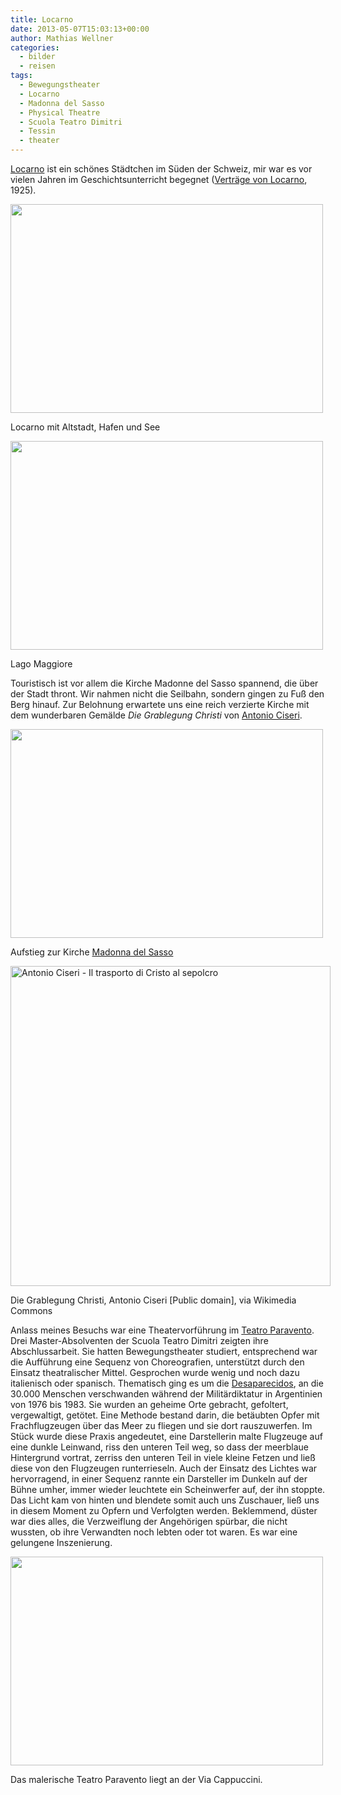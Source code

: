 ```yaml
---
title: Locarno
date: 2013-05-07T15:03:13+00:00
author: Mathias Wellner
categories:
  - bilder
  - reisen
tags:
  - Bewegungstheater
  - Locarno
  - Madonna del Sasso
  - Physical Theatre
  - Scuola Teatro Dimitri
  - Tessin
  - theater
---
```

[Locarno](http://de.wikipedia.org/wiki/Locarno) ist ein schönes Städtchen im Süden der Schweiz, mir war es vor vielen Jahren im Geschichtsunterricht begegnet ([Verträge von Locarno](http://de.wikipedia.org/wiki/Vertr%C3%A4ge_von_Locarno), 1925). 

<div style="width: 510px" class="wp-caption aligncenter">
  <img src="https://lh3.googleusercontent.com/-fOwg-usfr84/UYjwf8SjkXI/AAAAAAAABIQ/PWBmM1eDc2w/s800/MW_20130503_2074.jpg" height="334" width="500" />
  
  <p class="wp-caption-text">
    Locarno mit Altstadt, Hafen und See<br />
  </p>
</div>

<div style="width: 510px" class="wp-caption aligncenter">
  <img src="https://lh3.googleusercontent.com/-TLvAFJYnWIg/UYjweLtKHOI/AAAAAAAABHo/x3-OKWf9BEU/s800/MW_20130503_2051.jpg" height="334" width="500" />
  
  <p class="wp-caption-text">
    Lago Maggiore<br />
  </p>
</div>

Touristisch ist vor allem die Kirche Madonne del Sasso spannend, die über der Stadt thront. Wir nahmen nicht die Seilbahn, sondern gingen zu Fuß den Berg hinauf. Zur Belohnung erwartete uns eine reich verzierte Kirche mit dem wunderbaren Gemälde _Die Grablegung Christi_ von [Antonio Ciseri](http://de.wikipedia.org/wiki/Antonio_Ciseri). 

<div style="width: 510px" class="wp-caption aligncenter">
  <img src="https://lh5.googleusercontent.com/-9376DVxMCnU/UYjwe7-ptEI/AAAAAAAABIE/9scFor9ISRM/s800/MW_20130503_2064.jpg" height="334" width="500" />
  
  <p class="wp-caption-text">
    Aufstieg zur Kirche <a href="http://de.wikipedia.org/wiki/Madonna_del_Sasso">Madonna del Sasso</a><br />
  </p>
</div>

<div style="width: 522px" class="wp-caption aligncenter">
  <a title="Antonio Ciseri [Public domain], via Wikimedia Commons" href="http://commons.wikimedia.org/wiki/File%3AAntonio_Ciseri_-_Il_trasporto_di_Cristo_al_sepolcro.jpg"><img width="512" alt="Antonio Ciseri - Il trasporto di Cristo al sepolcro" src="http://upload.wikimedia.org/wikipedia/commons/7/79/Antonio_Ciseri_-_Il_trasporto_di_Cristo_al_sepolcro.jpg" /></a>
  
  <p class="wp-caption-text">
    Die Grablegung Christi, Antonio Ciseri [Public domain], via Wikimedia Commons<br />
  </p>
</div>

Anlass meines Besuchs war eine Theatervorführung im [Teatro Paravento](http://www.teatro-paravento.ch/). Drei Master-Absolventen der Scuola Teatro Dimitri zeigten ihre Abschlussarbeit. Sie hatten Bewegungstheater studiert, entsprechend war die Aufführung eine Sequenz von Choreografien, unterstützt durch den Einsatz theatralischer Mittel. Gesprochen wurde wenig und noch dazu italienisch oder spanisch. Thematisch ging es um die [Desaparecidos](http://de.wikipedia.org/wiki/Desaparecidos), an die 30.000 Menschen verschwanden während der Militärdiktatur in Argentinien von 1976 bis 1983. Sie wurden an geheime Orte gebracht, gefoltert, vergewaltigt, getötet. Eine Methode bestand darin, die betäubten Opfer mit Frachflugzeugen über das Meer zu fliegen und sie dort rauszuwerfen. Im Stück wurde diese Praxis angedeutet, eine Darstellerin malte Flugzeuge auf eine dunkle Leinwand, riss den unteren Teil weg, so dass der meerblaue Hintergrund vortrat, zerriss den unteren Teil in viele kleine Fetzen und ließ diese von den Flugzeugen runterrieseln. Auch der Einsatz des Lichtes war hervorragend, in einer Sequenz rannte ein Darsteller im Dunkeln auf der Bühne umher, immer wieder leuchtete ein Scheinwerfer auf, der ihn stoppte. Das Licht kam von hinten und blendete somit auch uns Zuschauer, ließ uns in diesem Moment zu Opfern und Verfolgten werden. Beklemmend, düster war dies alles, die Verzweiflung der Angehörigen spürbar, die nicht wussten, ob ihre Verwandten noch lebten oder tot waren. Es war eine gelungene Inszenierung. 

<div style="width: 510px" class="wp-caption aligncenter">
  <img src="https://lh4.googleusercontent.com/-6kfFoUB3_RA/UYjwgVxC2GI/AAAAAAAABIc/paJ7Rh_JY9A/s800/MW_20130503_2077.jpg" height="334" width="500" />
  
  <p class="wp-caption-text">
    Das malerische Teatro Paravento liegt an der Via Cappuccini.<br />
  </p>
</div>